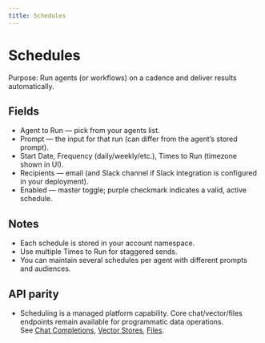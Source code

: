 ```yaml
---
title: Schedules
---
```


# Schedules

Purpose: Run agents (or workflows) on a cadence and deliver results automatically.

## Fields

- Agent to Run — pick from your agents list.  
- Prompt — the input for that run (can differ from the agent’s stored prompt).  
- Start Date, Frequency (daily/weekly/etc.), Times to Run (timezone shown in UI).  
- Recipients — email (and Slack channel if Slack integration is configured in your deployment).  
- Enabled — master toggle; purple checkmark indicates a valid, active schedule.

## Notes

- Each schedule is stored in your account namespace.  
- Use multiple Times to Run for staggered sends.  
- You can maintain several schedules per agent with different prompts and audiences.

## API parity

- Scheduling is a managed platform capability. Core chat/vector/files endpoints remain available for programmatic data operations.  
See [Chat Completions](/api/reference/chat-completions), [Vector Stores](/api/reference/vector-stores), [Files](/api/reference/files).

<!-- ## Screenshot placeholder

![Schedules — Create and enable a daily run](./images/schedules-create.png)
(Description: Schedules tab with a form: Agent selector, Prompt textarea, Start Date picker, Frequency dropdown (daily/weekly/etc.), Times to Run multi‑select with timezone shown, Recipients (emails and optional Slack channel), and an Enabled toggle with a prominent active state indicator.) -->
